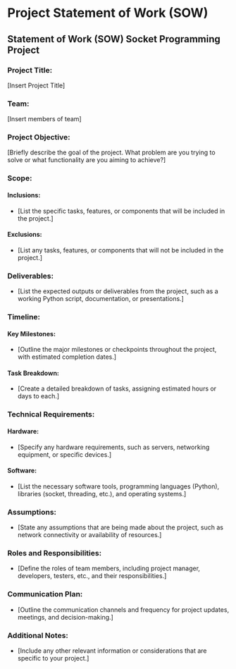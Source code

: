 Project Statement of Work (SOW)
===============================

Statement of Work (SOW) Socket Programming Project
---------------------------------------------------------------

### Project Title:

[Insert Project Title]

### Team:

[Insert members of team]

### Project Objective:

[Briefly describe the goal of the project. What problem are you trying to solve or what functionality are you aiming to achieve?]

### Scope:

#### Inclusions:

-   [List the specific tasks, features, or components that will be included in the project.]

#### Exclusions:

-   [List any tasks, features, or components that will not be included in the project.]

### Deliverables:

-   [List the expected outputs or deliverables from the project, such as a working Python script, documentation, or presentations.]

### Timeline:

#### Key Milestones:

-   [Outline the major milestones or checkpoints throughout the project, with estimated completion dates.]

#### Task Breakdown:

-   [Create a detailed breakdown of tasks, assigning estimated hours or days to each.]

### Technical Requirements:

#### Hardware:

-   [Specify any hardware requirements, such as servers, networking equipment, or specific devices.]

#### Software:

-   [List the necessary software tools, programming languages (Python), libraries (socket, threading, etc.), and operating systems.]

### Assumptions:

-   [State any assumptions that are being made about the project, such as network connectivity or availability of resources.]

### Roles and Responsibilities:

-   [Define the roles of team members, including project manager, developers, testers, etc., and their responsibilities.]

### Communication Plan:

-   [Outline the communication channels and frequency for project updates, meetings, and decision-making.]

### Additional Notes:

-   [Include any other relevant information or considerations that are specific to your project.]

